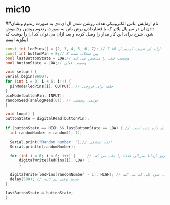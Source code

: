 # mic10
##نام ازمایش :تاس الکترونیکی 
هدف
روشن شدن ال ای دی به صورت رندوم 
ونشان دادن ان در سریال پلاتر که با فشاردادن پوش باتن به صورت رندوم روشن وخاموش شود.
شرح
برای این کار مدار را وصل کرده و بعد ازان می توان کد ان را نوشت که اینگونه است
  ```cpp
 const int ledPins[] = {2, 3, 4, 5, 6, 7}; // ارایه ای تعریف کردیم از 0تا 7
const int buttonPin = 8;// پین انتخاب شده 8
bool lastButtonState = LOW;// وضعیت قبلی را مشخص می کند
bool buttonState = LOW;// وضیعت فعلی 

void setup() {
  Serial.begin(9600);
  for (int i = 0; i < 6; i++) {
    pinMode(ledPins[i], OUTPUT); // حلقه برای خروجی 
  }
  pinMode(buttonPin, INPUT);
  randomSeed(analogRead(0)); // خواندن وضعیت
}

void loop() {
  buttonState = digitalRead(buttonPin);
 
  if (buttonState == HIGH && lastButtonState == LOW) { // بررسی می کند که ایا دکمه فشار داده شده است
    int randomNumber = random(1, 7);
   
    Serial.print("Random number: ");// اعداد تصادفی
    Serial.println(randomNumber);

    for (int i = 0; i < 6; i++) {     // اعداد تصادفی از طریق ارتباط سریالی اعداد را چاپ می کند
        digitalWrite(ledPins[i], LOW) ;
        }

    digitalWrite(ledPins[randomNumber - 1], HIGH); // چون ارایه از صفر شروع می شود یکی کم می کند
    delay(500); // شرط توقف نیم ثانیه
  }

  lastButtonState = buttonState;
}
```
